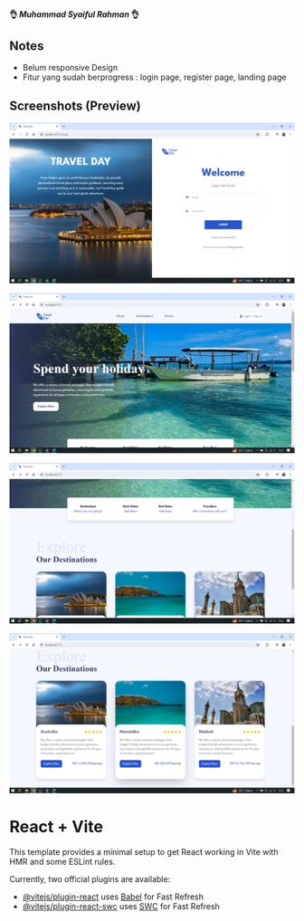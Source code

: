 #### 👌 <i>Muhammad Syaiful Rahman</i> 👌 

## Notes
- Belum responsive Design
- Fitur yang sudah berprogress : login page, register page, landing page

## Screenshots (Preview)

<p align="center">
  <img width="600" alt="image" src="Screenshot_1.png"/>
</p>

<p align="center">
  <img width="600" alt="image" src="Screenshot_2.png"/>
</p>

<p align="center">
  <img width="600" alt="image" src="Screenshot_3.png"/>
</p>

<p align="center">
  <img width="600" alt="image" src="Screenshot_4.png"/>
</p>

# React + Vite

This template provides a minimal setup to get React working in Vite with HMR and some ESLint rules.

Currently, two official plugins are available:

- [@vitejs/plugin-react](https://github.com/vitejs/vite-plugin-react/blob/main/packages/plugin-react/README.md) uses [Babel](https://babeljs.io/) for Fast Refresh
- [@vitejs/plugin-react-swc](https://github.com/vitejs/vite-plugin-react-swc) uses [SWC](https://swc.rs/) for Fast Refresh
